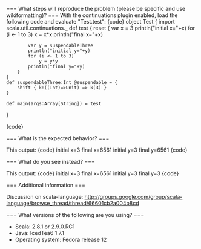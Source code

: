 === What steps will reproduce the problem (please be specific and use wikiformatting)? ===
With the continuations plugin enabled, load the following code
and evaluate "Test.test":
{code}
object Test {
    import scala.util.continuations._
    def test {
        reset {
            var x = 3
            println("initial x="+x)
            for (i <- 1 to 3)
                x = x*x
            println("final x="+x)

            var y = suspendableThree
            println("initial y="+y)
            for (i <- 1 to 3)
                y = y*y
            println("final y="+y)
       	}
    }
    def suspendableThree:Int @suspendable = {
        shift { k:((Int)=>Unit) => k(3) }
    }

    def main(args:Array[String]) = test
}

{code} 



=== What is the expected behavior? ===

This output:
{code}
initial x=3
final x=6561
initial y=3
final y=6561
{code}

=== What do you see instead? ===

This output:
{code}
initial x=3
final x=6561
initial y=3
final y=3
{code}

=== Additional information ===

Discussion on scala-language:
http://groups.google.com/group/scala-language/browse_thread/thread/66601cb2a004b8cd

=== What versions of the following are you using? ===
  - Scala: 2.8.1 or 2.9.0.RC1
  - Java: IcedTea6 1.7.1
  - Operating system: Fedora release 12
